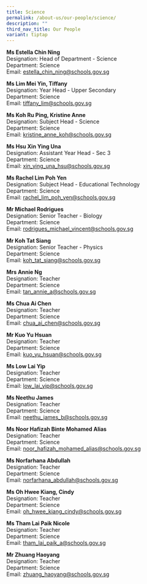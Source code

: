 ```yaml
---
title: Science
permalink: /about-us/our-people/science/
description: ""
third_nav_title: Our People
variant: tiptap
---
```

<p><strong>Ms Estella Chin Ning</strong>
<br>Designation: Head of Department - Science
<br>Department: Science
<br>Email: <a href="mailto:estella_chin_ning@schools.gov.sg" rel="noopener noreferrer nofollow" target="_blank">estella_chin_ning@schools.gov.sg</a>
</p>
<p><strong>Ms Lim Mei Yin, Tiffany</strong>
<br>Designation: Year Head - Upper Secondary
<br>Department: Science
<br>Email: <a href="mailto:tiffany_lim@schools.gov.sg" rel="noopener noreferrer nofollow" target="_blank">tiffany_lim@schools.gov.sg</a>
</p>
<p><strong>Ms Koh Ru Ping, Kristine Anne</strong>
<br>Designation: Subject Head - Science
<br>Department: Science
<br>Email: <a href="mailto:kristine_anne_koh@schools.gov.sg" rel="noopener noreferrer nofollow" target="_blank">kristine_anne_koh@schools.gov.sg</a>
</p>
<p><strong>Ms Hsu Xin Ying Una</strong>
<br>Designation: Assistant Year Head - Sec 3
<br>Department: Science
<br>Email: <a href="mailto:xin_ying_una_hsu@schools.gov.sg" rel="noopener noreferrer nofollow" target="_blank">xin_ying_una_hsu@schools.gov.sg</a>
</p>
<p><strong>Ms Rachel Lim Poh Yen</strong>
<br>Designation: Subject Head - Educational Technology
<br>Department: Science
<br>Email: <a href="mailto:rachel_lim_poh_yen@schools.gov.sg" rel="noopener noreferrer nofollow" target="_blank">rachel_lim_poh_yen@schools.gov.sg</a>
</p>
<p><strong>Mr Michael Rodrigues</strong>
<br>Designation: Senior Teacher - Biology
<br>Department: Science
<br>Email: <a href="mailto:rodrigues_michael_vincent@schools.gov.sg" rel="noopener noreferrer nofollow" target="_blank">rodrigues_michael_vincent@schools.gov.sg</a>
</p>
<p><strong>Mr Koh Tat Siang</strong>
<br>Designation: Senior Teacher - Physics
<br>Department: Science
<br>Email: <a href="mailto:koh_tat_siang@schools.gov.sg" rel="noopener noreferrer nofollow" target="_blank">koh_tat_siang@schools.gov.sg</a>
</p>
<p><strong>Mrs Annie Ng</strong>
<br>Designation: Teacher
<br>Department: Science
<br>Email: <a href="mailto:tan_annie_a@schools.gov.sg" rel="noopener noreferrer nofollow" target="_blank">tan_annie_a@schools.gov.sg</a>
</p>
<p><strong>Ms Chua Ai Chen</strong>
<br>Designation: Teacher
<br>Department: Science
<br>Email: <a href="mailto:chua_ai_chen@schools.gov.sg" rel="noopener noreferrer nofollow" target="_blank">chua_ai_chen@schools.gov.sg</a>
</p>
<p><strong>Mr Kuo Yu Hsuan</strong>
<br>Designation: Teacher
<br>Department: Science
<br>Email: <a href="mailto:kuo_yu_hsuan@schools.gov.sg" rel="noopener noreferrer nofollow" target="_blank">kuo_yu_hsuan@schools.gov.sg</a>
</p>
<p><strong>Ms Low Lai Yip</strong>
<br>Designation: Teacher
<br>Department: Science
<br>Email: <a href="mailto:low_lai_yip@schools.gov.sg" rel="noopener noreferrer nofollow" target="_blank">low_lai_yip@schools.gov.sg</a>
</p>
<p><strong>Ms Neethu James</strong>
<br>Designation: Teacher
<br>Department: Science
<br>Email: <a href="mailto:neethu_james_b@schools.gov.sg" rel="noopener noreferrer nofollow" target="_blank">neethu_james_b@schools.gov.sg</a>
</p>
<p><strong>Ms Noor Hafizah Binte Mohamed Alias</strong>
<br>Designation: Teacher
<br>Department: Science
<br>Email: <a href="mailto:noor_hafizah_mohamed_alias@schools.gov.sg" rel="noopener noreferrer nofollow" target="_blank">noor_hafizah_mohamed_alias@schools.gov.sg</a>
</p>
<p><strong>Ms Norfarhana Abdullah</strong>
<br>Designation: Teacher
<br>Department: Science
<br>Email: <a href="mailto:norfarhana_abdullah@schools.gov.sg" rel="noopener noreferrer nofollow" target="_blank">norfarhana_abdullah@schools.gov.sg</a>
</p>
<p><strong>Ms Oh Hwee Kiang, Cindy</strong>
<br>Designation: Teacher
<br>Department: Science
<br>Email: <a href="mailto:oh_hwee_kiang_cindy@schools.gov.sg" rel="noopener noreferrer nofollow" target="_blank">oh_hwee_kiang_cindy@schools.gov.sg</a>
</p>
<p><strong>Ms Tham Lai Paik Nicole</strong>
<br>Designation: Teacher
<br>Department: Science
<br>Email: <a href="mailto:tham_lai_paik_a@schools.gov.sg" rel="noopener noreferrer nofollow" target="_blank">tham_lai_paik_a@schools.gov.sg</a>
</p>
<p><strong>Mr Zhuang Haoyang</strong>
<br>Designation: Teacher
<br>Department: Science
<br>Email: <a href="mailto:zhuang_haoyang@schools.gov.sg" rel="noopener noreferrer nofollow" target="_blank">zhuang_haoyang@schools.gov.sg</a>
</p>
